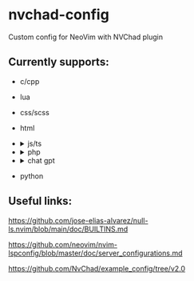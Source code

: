 # nvchad-config

Custom config for NeoVim with NVChad plugin

## Currently supports:

- c/cpp
- lua
- css/scss
- html
- <details>
    <summary>js/ts</summary>
    JavaScript and TypeScript linting requires eslint config
    
    To create one run: <code>npm init @eslint/config</code>
  </details>
- <details>
    <summary>php</summary>
    Realized through intelephense. Requires .git to work
    
    To create one run: <code>git init</code>
    
    Requires PHP installed on system for formatter to work
  </details>
- <details>
    <summary>chat gpt</summary>
    Uses chatgpt.nvim plugin.
    
    Requires <code>$OPENAI_API_KEY</code> set as a variable in .bashrc or an input as <code>api_key_cmd</code> setup param.

  For usage and more info visit: https://github.com/jackmort/chatgpt.nvim
  </details>

- python

## Useful links:

https://github.com/jose-elias-alvarez/null-ls.nvim/blob/main/doc/BUILTINS.md

https://github.com/neovim/nvim-lspconfig/blob/master/doc/server_configurations.md

https://github.com/NvChad/example_config/tree/v2.0
